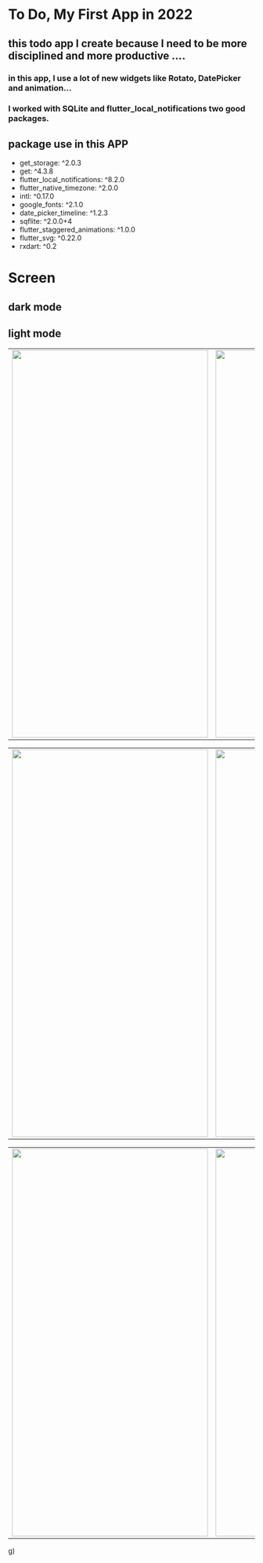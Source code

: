 
# To Do, My First App in 2022

## this todo app I create because I need to be more disciplined and more productive ....

### in this app, I use a lot of new widgets like Rotato, DatePicker and animation...
### I worked with SQLite and  flutter_local_notifications two good packages.
## package use in this APP

 - get_storage: ^2.0.3
 - get: ^4.3.8
 - flutter_local_notifications: ^8.2.0
 - flutter_native_timezone: ^2.0.0
 - intl: ^0.17.0
 - google_fonts: ^2.1.0
 - date_picker_timeline: ^1.2.3
 - sqflite: ^2.0.0+4
 - flutter_staggered_animations: ^1.0.0
 - flutter_svg: ^0.22.0
 - rxdart: ^0.2

# Screen
## dark mode 
## light mode 
<table>
        <tr>
            <td><img src="https://user-images.githubusercontent.com/95164900/148401564-0d324253-ec85-4ef4-b2e5-75df084cecca.png" width="400" height="790"></td>
            <td><img src="https://user-images.githubusercontent.com/95164900/148401691-e91664cb-3c94-4c54-abf6-605f79a6756d.png" width="400" height="790"></td>
        </tr>
</table>
<table>
        <tr>
            <td><img src="https://user-images.githubusercontent.com/95164900/148401835-0c1220e5-c6c0-4cca-99c7-d037e336548b.png" width="400" height="790"></td>
            <td><img src="https://user-images.githubusercontent.com/95164900/148401824-49ad4720-3401-4895-b29c-e118155b3adf.png" width="400" height="790"></td>
        </tr>
</table>
<table>
        <tr>
            <td><img src="https://user-images.githubusercontent.com/95164900/148401816-494cc3af-fc8c-48d6-950d-d0688b289061.png" width="400" height="790"></td>
            <td><img src="https://user-images.githubusercontent.com/95164900/148401830-2a15c37f-79fa-4b3f-9829-eb012f982ace.png" width="400" height="790"></td>
        </tr>
</table>


g)

